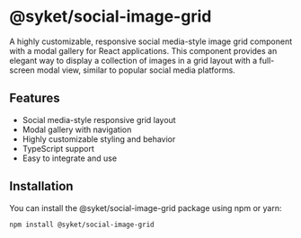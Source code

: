 # @syket/social-image-grid

A highly customizable, responsive social media-style image grid component with a modal gallery for React applications. This component provides an elegant way to display a collection of images in a grid layout with a full-screen modal view, similar to popular social media platforms.

## Features

- Social media-style responsive grid layout
- Modal gallery with navigation
- Highly customizable styling and behavior
- TypeScript support
- Easy to integrate and use

## Installation

You can install the @syket/social-image-grid package using npm or yarn:

```bash
npm install @syket/social-image-grid

```